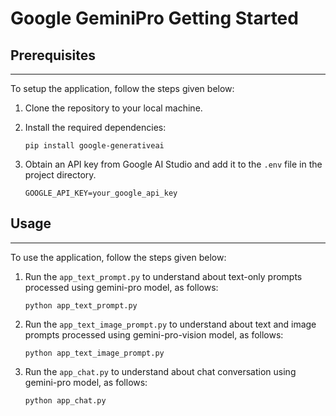# Google GeminiPro Getting Started

## Prerequisites
------------------------------------
To setup the application, follow the steps given below:

1. Clone the repository to your local machine.

2. Install the required dependencies:
   ```
   pip install google-generativeai
   ```

3. Obtain an API key from Google AI Studio and add it to the `.env` file in the project directory.
   ```
   GOOGLE_API_KEY=your_google_api_key
   ```

## Usage
-----------
To use the application, follow the steps given below:

1. Run the `app_text_prompt.py` to understand about text-only prompts processed using gemini-pro model, as follows:
   ```
   python app_text_prompt.py
   ```

2. Run the `app_text_image_prompt.py` to understand about text and image prompts processed using gemini-pro-vision model, as follows:
   ```
   python app_text_image_prompt.py
   ```
3. Run the `app_chat.py` to understand about chat conversation using gemini-pro model, as follows:
   ```
   python app_chat.py
   ```

